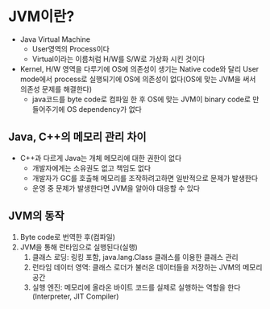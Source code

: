 # JVM이란?

- Java Virtual Machine
  - User영역의 Process이다
  - Virtual이라는 이름처럼 H/W를 S/W로 가상화 시킨 것이다
- Kernel, H/W 영역을 다루기에 OS에 의존성이 생기는 Native code와 달리 User mode에서 process로 실행되기에 OS에 의존성이 없다(OS에 맞는 JVM을 써서 의존성 문제를 해결한다)
  - java코드를 byte code로 컴파일 한 후 OS에 맞는 JVM이 binary code로 만들어주기에 OS dependency가 없다

## Java, C++의 메모리 관리 차이

- C++과 다르게 Java는 개체 메모리에 대한 권한이 없다
  - 개발자에게는 소유권도 없고 책임도 없다
  - 개발자가 GC를 호출해 메모리를 조작하려고하면 일반적으로 문제가 발생한다
  - 운영 중 문제가 발생한다면 JVM을 알아야 대응할 수 있다

## JVM의 동작

1. Byte code로 번역한 후(컴파일)
2. JVM을 통해 런타임으로 실행된다(실행)
   1. 클래스 로딩: 링킹 포함, java.lang.Class 클래스를 이용한 클래스 관리
   2. 런타임 데이터 영역: 클래스 로더가 불러온 데이터들을 저장하는 JVM의 메모리 공간
   3. 실행 엔진: 메모리에 올라온 바이트 코드를 실제로 실행하는 역할을 한다(Interpreter, JIT Compiler)
